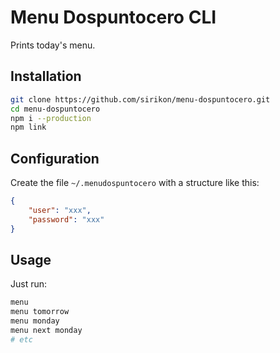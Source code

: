 # Menu Dospuntocero CLI

Prints today's menu.

## Installation

```bash
git clone https://github.com/sirikon/menu-dospuntocero.git
cd menu-dospuntocero
npm i --production
npm link
```

## Configuration

Create the file `~/.menudospuntocero` with a structure like this:

```json
{
    "user": "xxx",
    "password": "xxx"
}
```

## Usage

Just run:

```bash
menu
menu tomorrow
menu monday
menu next monday
# etc
```
